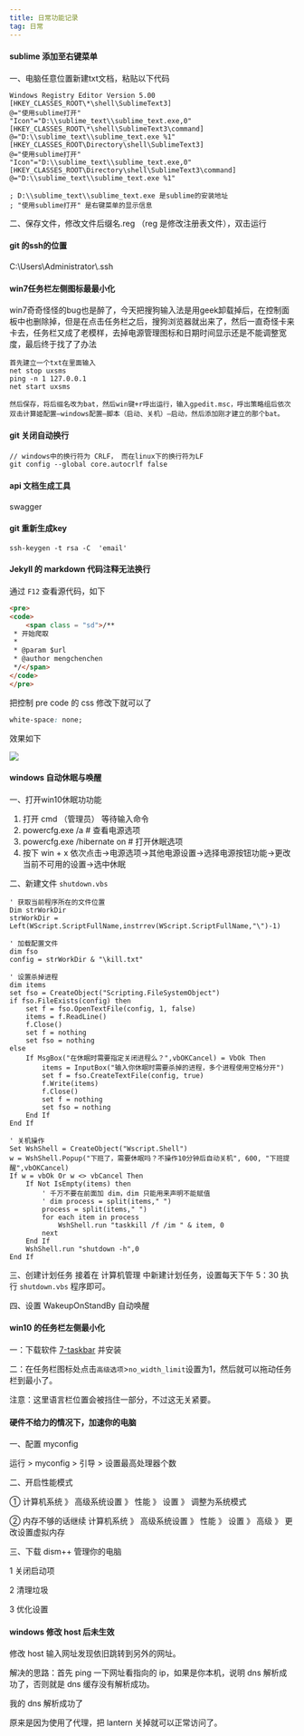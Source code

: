 ```yaml
---
title: 日常功能记录
tag: 日常
---
```


#### sublime 添加至右键菜单

一、电脑任意位置新建txt文档，粘贴以下代码

```
Windows Registry Editor Version 5.00
[HKEY_CLASSES_ROOT\*\shell\SublimeText3]
@="使用sublime打开"
"Icon"="D:\\sublime_text\\sublime_text.exe,0"
[HKEY_CLASSES_ROOT\*\shell\SublimeText3\command]
@="D:\\sublime_text\\sublime_text.exe %1"
[HKEY_CLASSES_ROOT\Directory\shell\SublimeText3]
@="使用sublime打开"
"Icon"="D:\\sublime_text\\sublime_text.exe,0"
[HKEY_CLASSES_ROOT\Directory\shell\SublimeText3\command]
@="D:\\sublime_text\\sublime_text.exe %1"

; D:\\sublime_text\\sublime_text.exe 是sublime的安装地址
; "使用sublime打开" 是右键菜单的显示信息
```

二、保存文件，修改文件后缀名.reg （reg 是修改注册表文件），双击运行

#### git 的ssh的位置

C:\Users\Administrator\\.ssh

#### win7任务栏左侧图标最最小化

win7奇奇怪怪的bug也是醉了，今天把搜狗输入法是用geek卸载掉后，在控制面板中也删除掉，但是在点击任务栏之后，搜狗浏览器就出来了，然后一直奇怪卡来卡去，任务栏又成了老模样，去掉电源管理图标和日期时间显示还是不能调整宽度，最后终于找了了办法

```
首先建立一个txt在里面输入
net stop uxsms
ping -n 1 127.0.0.1
net start uxsms

然后保存，将后缀名改为bat，然后win键+r呼出运行，输入gpedit.msc，呼出策略组后依次双击计算姬配置—windows配置—脚本（启动、关机）—启动，然后添加刚才建立的那个bat。
```

#### git 关闭自动换行

```
// windows中的换行符为 CRLF， 而在linux下的换行符为LF 
git config --global core.autocrlf false 
```

#### api 文档生成工具

swagger

#### git 重新生成key 

```
ssh-keygen -t rsa -C  'email'
```

#### Jekyll 的 markdown 代码注释无法换行

通过 `F12` 查看源代码，如下

```html
<pre>
<code>
    <span class = "sd">/**
 * 开始爬取
 *
 * @param $url
 * @author mengchenchen
 */</span>
</code>
</pre>
```

把控制 pre code 的 css 修改下就可以了

```css
white-space: none;
```

效果如下



![](/img/in-post/post-richangjilu/markdown无法自动换行-01.png)

#### windows 自动休眠与唤醒

一、打开win10休眠功功能
1. 打开 cmd （管理员） 等待输入命令
2. powercfg.exe /a  # 查看电源选项
3. powercfg.exe /hibernate on # 打开休眠选项
4. 按下 win + x 依次点击->电源选项->其他电源设置->选择电源按钮功能->更改当前不可用的设置->选中休眠

二、新建文件 `shutdown.vbs`

```vbscript
' 获取当前程序所在的文件位置
Dim strWorkDir
strWorkDir = Left(WScript.ScriptFullName,instrrev(WScript.ScriptFullName,"\")-1)

' 加载配置文件
dim fso
config = strWorkDir & "\kill.txt"

' 设置杀掉进程
dim items
set fso = CreateObject("Scripting.FileSystemObject")
if fso.FileExists(config) then
    set f = fso.OpenTextFile(config, 1, false)
	items = f.ReadLine()
	f.Close()
	set f = nothing
	set fso = nothing
else
	If MsgBox("在休眠时需要指定关闭进程么？",vbOKCancel) = VbOk Then
		items = InputBox("输入你休眠时需要杀掉的进程，多个进程使用空格分开")
		set f = fso.CreateTextFile(config, true)
		f.Write(items)
		f.Close()
		set f = nothing
		set fso = nothing
	End If
End If

' 关机操作
Set WshShell = CreateObject("Wscript.Shell")
w = WshShell.Popup("下班了，需要休眠吗？不操作10分钟后自动关机", 600, "下班提醒",vbOKCancel)
If w = vbOk Or w <> vbCancel Then
    If Not IsEmpty(items) then
        ' 千万不要在前面加 dim，dim 只能用来声明不能赋值
        ' dim process = split(items," ")
        process = split(items," ")
        for each item in process
            WshShell.run "taskkill /f /im " & item, 0
        next
    End If
	WshShell.run "shutdown -h",0
End If
```

三、创建计划任务
接着在 计算机管理 中新建计划任务，设置每天下午 5：30 执行 `shutdown.vbs` 程序即可。

四、设置 WakeupOnStandBy 自动唤醒

#### win10 的任务栏左侧最小化

一：下载软件 [7-taskbar](http://www.rjno1.com/best/sys/1533-7-taskbar-tweaker.html) 并安装

二：在任务栏图标处点击`高级选项`>`no_width_limit`设置为1，然后就可以拖动任务栏到最小了。

注意：这里语言栏位置会被挡住一部分，不过这无关紧要。


#### 硬件不给力的情况下，加速你的电脑

一、配置 myconfig

运行 > myconfig > 引导 > 设置最高处理器个数

二、开启性能模式

① 计算机系统 》 高级系统设置 》 性能 》 设置 》 调整为系统模式

② 内存不够的话继续 计算机系统 》 高级系统设置 》 性能 》 设置 》 高级 》 更改设置虚拟内存

三、下载 dism++ 管理你的电脑

1 关闭启动项

2 清理垃圾

3 优化设置

#### windows 修改 host 后未生效

修改 host 输入网址发现依旧跳转到另外的网址。

解决的思路：首先 ping 一下网址看指向的 ip，如果是你本机，说明 dns 解析成功了，否则就是 dns 缓存没有解析成功。

我的 dns 解析成功了

原来是因为使用了代理，把 lantern 关掉就可以正常访问了。
